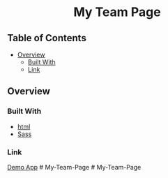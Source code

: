 
<h1 align="center">My Team Page</h1>

## Table of Contents

- [Overview](#overview)
  - [Built With](#built-with)
  - [Link](#link)

## Overview

### Built With

- [html](http://html.net/)
- [Sass](https://sass-lang.com/)
### Link 
 [Demo App](https://my-team-page.netlify.app/)
#   M y - T e a m - P a g e  
 #   M y - T e a m - P a g e  
 